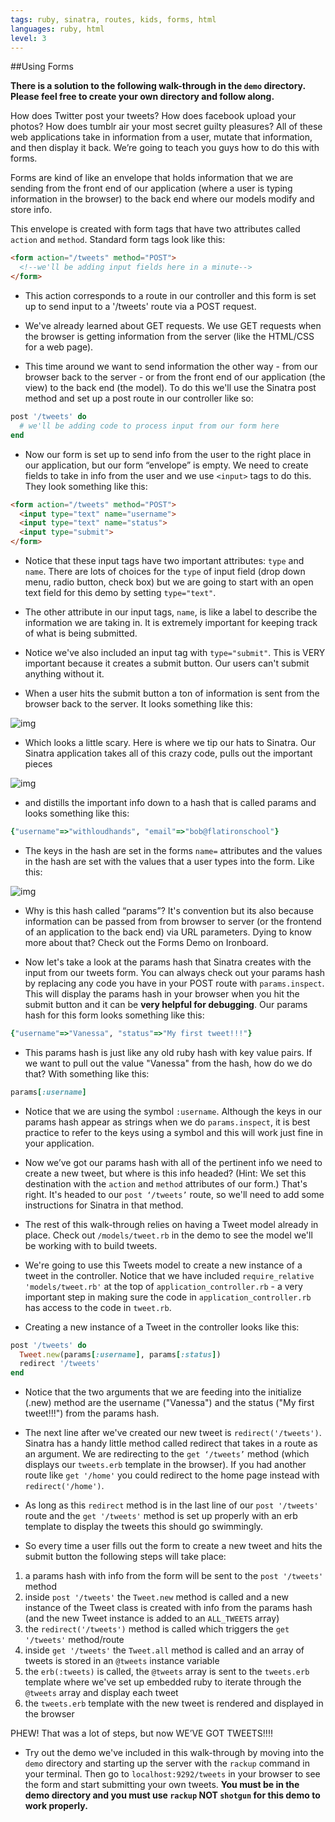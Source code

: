 ```yaml
---
tags: ruby, sinatra, routes, kids, forms, html
languages: ruby, html
level: 3
---
```


##Using Forms

**There is a solution to the following walk-through in the `demo` directory. Please feel free to create your own directory and follow along.**

How does Twitter post your tweets? How does facebook upload your photos? How does tumblr air your most secret guilty pleasures? All of these web applications take in information from a user, mutate that information, and then display it back. We’re going to teach you guys how to do this with forms.

Forms are kind of like an envelope that holds information that we are sending from the front end of our application (where a user is typing information in the browser) to the back end where our models modify and store info. 

This envelope is created with form tags that have two attributes called `action` and `method`. Standard form tags look like this:

```html
<form action="/tweets" method="POST">
  <!--we'll be adding input fields here in a minute-->
</form>
```

+ This action corresponds to a route in our controller and this form is set up to send input to a '/tweets' route via a POST request. 

+ We've already learned about GET requests. We use GET requests when the browser is getting information from the server (like the HTML/CSS for a web page). 

+ This time around we want to send information the other way - from our browser back to the server - or from the front end of our application (the view) to the back end (the model). To do this we'll use the Sinatra post method and set up a post route in our controller like so:

```ruby
post '/tweets' do
  # we'll be adding code to process input from our form here
end
```

+ Now our form is set up to send info from the user to the right place in our application, but our form “envelope” is empty. We need to create fields to take in info from the user and we use `<input>` tags to do this. They look something like this:

```html
<form action="/tweets" method="POST">
  <input type="text" name="username">
  <input type="text" name="status">
  <input type="submit">
</form>
```
+ Notice that these input tags have two important attributes: `type` and `name`. There are lots of choices for the `type` of input field (drop down menu, radio button, check box) but we are going to start with an open text field for this demo by setting `type="text"`. 

+ The other attribute in our input tags, `name`, is like a label to describe the information we are taking in. It is extremely important for keeping track of what is being submitted.

+ Notice we've also included an input tag with `type="submit"`. This is VERY important because it creates a submit button. Our users can't submit anything without it.

+ When a user hits the submit button a ton of information is sent from the browser back to the server. It looks something like this:

![img](https://dl.dropboxusercontent.com/u/3026743/form-data.jpg)

+ Which looks a little scary. Here is where we tip our hats to Sinatra. Our Sinatra application takes all of this crazy code, pulls out the important pieces

![img](https://dl.dropboxusercontent.com/u/3026743/form-data-highlighted.jpg)

+ and distills the important info down to a hash that is called params and looks something like this:

```ruby
{"username"=>"withloudhands", "email"=>"bob@flatironschool"}
```

+ The keys in the hash are set in the forms `name=` attributes and the values in the hash are set with the values that a user types into the form. Like this:

![img](https://dl.dropboxusercontent.com/u/3026743/params.hash.jpg)

+ Why is this hash called “params”? It's convention but its also because information can be passed from from browser to server (or the frontend of an application to the back end) via URL parameters. Dying to know more about that? Check out the Forms Demo on Ironboard. 

+ Now let's take a look at the params hash that Sinatra creates with the input from our tweets form. You can always check out your params hash by replacing any code you have in your POST route with `params.inspect`. This will display the params hash in your browser when you hit the submit button and it can be **very helpful for debugging**. Our params hash for this form looks something like this:

```ruby
{"username"=>"Vanessa", "status"=>"My first tweet!!!"}
```

+ This params hash is just like any old ruby hash with key value pairs. If we want to pull out the value "Vanessa" from the hash, how do we do that? With something like this:

```ruby
params[:username]
```

+ Notice that we are using the symbol `:username`. Although the keys in our params hash appear as strings when we do `params.inspect`, it is best practice to refer to the keys using a symbol and this will work just fine in your application.

+ Now we’ve got our params hash with all of the pertinent info we need to create a new tweet, but where is this info headed? (Hint: We set this destination with the `action` and `method` attributes of our form.) That's right. It's headed to our `post ‘/tweets’` route, so we'll need to add some instructions for Sinatra in that method.

+ The rest of this walk-through relies on having a Tweet model already in place. Check out `/models/tweet.rb` in the demo to see the model we'll be working with to build tweets. 

+ We're going to use this Tweets model to create a new instance of a tweet in the controller. Notice that we have included `require_relative 'models/tweet.rb'` at the top of `application_controller.rb` - a very important step in making sure the code in `application_controller.rb` has access to the code in `tweet.rb`. 

+ Creating a new instance of a Tweet in the controller looks like this:

```ruby
post '/tweets' do
  Tweet.new(params[:username], params[:status])
  redirect '/tweets'
end
```

+ Notice that the two arguments that we are feeding into the initialize (.new) method are the username ("Vanessa") and the status ("My first tweet!!!") from the params hash. 

+ The next line after we've created our new tweet is `redirect('/tweets')`. Sinatra has a handy little method called redirect that takes in a route as an argument. We are redirecting to the `get ‘/tweets’` method (which displays our `tweets.erb` template in the browser). If you had another route like `get '/home'` you could redirect to the home page instead with `redirect('/home')`.

+ As long as this `redirect` method is in the last line of our `post '/tweets'` route and the `get '/tweets'` method is set up properly with an erb template to display the tweets this should go swimmingly.

+ So every time a user fills out the form to create a new tweet and hits the submit button the following steps will take place:

1. a params hash with info from the form will be sent to the `post '/tweets'` method 
2. inside `post '/tweets'` the `Tweet.new` method is called and a new instance of the Tweet class is created with info from the params hash (and the new Tweet instance is added to an `ALL_TWEETS` array)
4. the `redirect('/tweets')` method is called which triggers the `get '/tweets'` method/route
5. inside `get '/tweets'` the `Tweet.all` method is called and an array of tweets is stored in an `@tweets` instance variable
6. the `erb(:tweets)` is called, the `@tweets` array is sent to the `tweets.erb` template where we've set up embedded ruby to iterate through the `@tweets` array and display each tweet
7. the `tweets.erb` template with the new tweet is rendered and displayed in the browser

PHEW! That was a lot of steps, but now WE’VE GOT TWEETS!!!!

+ Try out the demo we've included in this walk-through by moving into the `demo` directory and starting up the server with the `rackup` command in your terminal. Then go to `localhost:9292/tweets` in your browser to see the form and start submitting your own tweets. **You must be in the demo directory and you must use `rackup` NOT `shotgun` for this demo to work properly.** 

